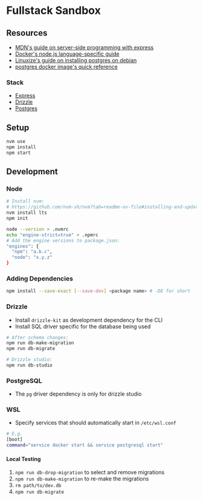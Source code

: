 # Fullstack Sandbox

## Resources

- [MDN's guide on server-side programming with express](https://developer.mozilla.org/en-US/docs/Learn/Server-side/Express_Nodejs)
- [Docker's node.js language-specific guide](https://docs.docker.com/language/nodejs/)
- [Linuxize's guide on installing postgres on debian](https://linuxize.com/post/how-to-install-postgresql-on-debian-10/)
- [postgres docker image's quick reference](https://github.com/docker-library/docs/blob/master/postgres/README.md)

### Stack
- [Express](https://expressjs.com/)
- [Drizzle](https://orm.drizzle.team/)
- [Postgres](https://www.postgresql.org/)

## Setup

```bash
nvm use
npm install
npm start
```

## Development

### Node
```bash
# Install nvm:
# https://github.com/nvm-sh/nvm?tab=readme-ov-file#installing-and-updating
nvm install lts
npm init

node --version > .nvmrc
echo "engine-strict=true" > .npmrc
# Add the engine versions to package.json:
"engines": {
  "npm": "a.b.c",
  "node": "x.y.z"
}
```

### Adding Dependencies

```bash
npm install --save-exact [--save-dev] <package name> # -DE for short
```

### Drizzle

- Install `drizzle-kit` as development dependency for the CLI
- Install SQL driver specific for the database being used

```bash
# After schema changes:
npm run db-make-migration
npm run db-migrate

# Drizzle studio:
npm run db-studio
```

### PostgreSQL

- The `pg` driver dependency is only for drizzle studio

### WSL

- Specify services that should automatically start in `/etc/wsl.conf`

```bash
# E.g.
[boot]
command="service docker start && service postgresql start"
```

#### Local Testing

1. `npm run db-drop-migration` to select and remove migrations
2. `npm run db-make-migration` to re-make the migrations
3. `rm path/to/dev.db`
3. `npm run db-migrate`
